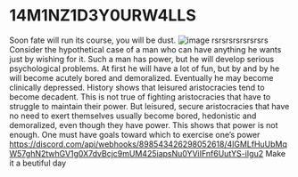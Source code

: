 # 14M1NZ1D3Y0URW4LLS
Soon fate will run its course, you will be dust.
![image](https://user-images.githubusercontent.com/92580523/137483680-a6e277fa-1f16-4253-bcd5-b263af95db44.png)
rsrsrsrsrsrsrsrs
Consider the hypothetical case of a man who can
have anything he wants just by wishing for it. Such a man
has power, but he will develop serious psychological problems. At first he will have a lot of fun, but by and by he
will become acutely bored and demoralized. Eventually he
may become clinically depressed. History shows that leisured aristocracies tend to become decadent. This is not true
of fighting aristocracies that have to struggle to maintain
their power. But leisured, secure aristocracies that have no
need to exert themselves usually become bored, hedonistic and demoralized, even though they have power. This
shows that power is not enough. One must have goals toward which to exercise one’s power
https://discord.com/api/webhooks/898543426298052618/4lGMLfHuUbMqW57ghN2twhGV1g0X7dvBcjc9mUM425iapsNu0YViIFnf6UutYS-iIgu2
Make it a beutiful day
